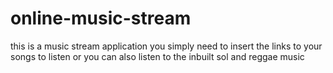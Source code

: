 # online-music-stream
this is a music stream application
you simply need to insert the links to your songs to listen or you can also listen to the inbuilt sol and reggae music
